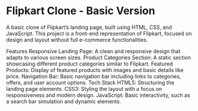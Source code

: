 # Flipkart Clone - Basic Version
<p>A basic clone of Flipkart’s landing page, built using HTML, CSS, and JavaScript. This project is a front-end representation of Flipkart, focused on design and layout without full e-commerce functionalities.

Features
Responsive Landing Page: A clean and responsive design that adapts to various screen sizes.
Product Categories Section: A static section showcasing different product categories similar to Flipkart.
Featured Products: Display of featured products with images and basic details like price.
Navigation Bar: Basic navigation bar including links to categories, offers, and user account options.
Tech Stack
HTML5: Structuring the landing page elements.
CSS3: Styling the layout with a focus on responsiveness and modern design.
JavaScript: Basic interactivity, such as a search bar simulation and dynamic elements.</p>